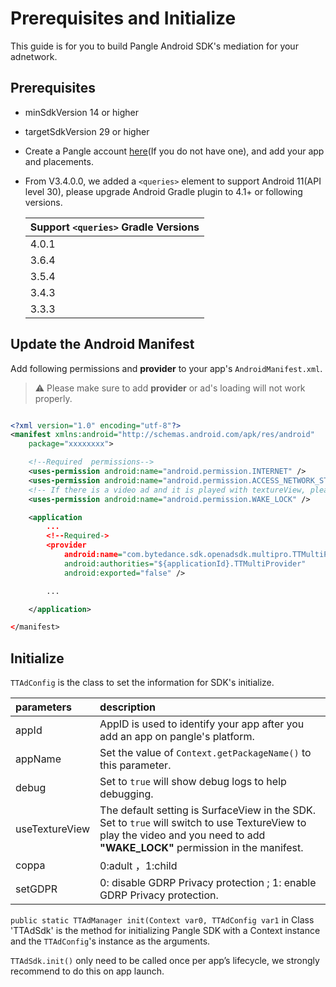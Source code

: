 # Prerequisites and Initialize

This guide is for you to build Pangle Android SDK's mediation for your adnetwork.

## Prerequisites
* minSdkVersion 14 or higher
* targetSdkVersion 29 or higher
* Create a Pangle account [here](https://www.pangleglobal.com/)(If you do not have one), and add your app and placements.
* From V3.4.0.0, we added a `<queries>` element to support Android 11(API level 30), please upgrade Android Gradle plugin to 4.1+ or following versions.

  |  Support `<queries>` Gradle Versions  |
  | ---- |
  |  4.0.1 |
  |  3.6.4 |
  |  3.5.4 |
  |  3.4.3 |
  |  3.3.3 |

## Update the Android Manifest
  Add following permissions and **provider** to your app's `AndroidManifest.xml`.

  > :warning: Please make sure to add **provider** or ad's loading will not work properly.


  ```xml

  <?xml version="1.0" encoding="utf-8"?>
  <manifest xmlns:android="http://schemas.android.com/apk/res/android"
      package="xxxxxxxx">

      <!--Required  permissions-->
      <uses-permission android:name="android.permission.INTERNET" />
      <uses-permission android:name="android.permission.ACCESS_NETWORK_STATE" />
      <!-- If there is a video ad and it is played with textureView, please be sure to add this, otherwise a black screen will appear -->
      <uses-permission android:name="android.permission.WAKE_LOCK" />

      <application
          ...
          <!--Required->
          <provider
              android:name="com.bytedance.sdk.openadsdk.multipro.TTMultiProvider"
              android:authorities="${applicationId}.TTMultiProvider"
              android:exported="false" />

          ...

      </application>

  </manifest>

  ```

## Initialize

`TTAdConfig` is the class to set the information for SDK's initialize.

| parameters | description |
| :--- | :--- |
| appId | AppID is used to identify your app after you add an app on pangle's platform. |
| appName | Set the value of `Context.getPackageName()` to this parameter.  |
| debug | Set to `true` will show debug logs to help debugging. |
| useTextureView | The default setting is SurfaceView in the SDK. <br> Set to `true` will switch to use TextureView to play the video and you need to add **"WAKE_LOCK"** permission in the manifest.|
| coppa | 0:adult ，1:child |
| setGDPR | 0: disable GDRP Privacy protection ; 1: enable GDRP Privacy protection. |

`public static TTAdManager init(Context var0, TTAdConfig var1` in Class 'TTAdSdk' is the method for initializing Pangle SDK with a Context instance and the `TTAdConfig`'s instance as the arguments.

`TTAdSdk.init()` only need to be called once per app’s lifecycle, we strongly recommend to do this on app launch.
